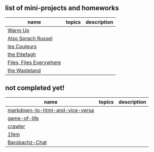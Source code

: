  ## list of mini-projects and homeworks


| name  |  topics   | description   |
| ----  | :------------: |:------------- |
| [Warm Up](./00-warm-up)  |  |  |
| [Also Sprach Russel](./01-also-sprach-russel)  |  |  |
| [les Couleurs](./02-les-couleurs)  |  |  |
| [the Ettefagh](./04-the-Ettefagh)  |  |  |
| [Files, Files Everywhere](./07-files-files-everywhere) |  |  |
| [the Wasteland](./06-wasteland)  |  |  |


## not completed yet!



| name  |  topics   | description   |
| ----  | :------------: |:------------- |
| [markdown-to-html-and-vice-versa](./08-markdown-to-html-and-vice-versa)  |  |  |
| [game-of-life](./09-game-of-life)  |  |  |
| [crawler](./10-crawler)  |  |  |
| [1fem](./11-fem)  |  |  |
| [Barobachz-Chat](./05-Barobachz-Chat)  |  |  |
